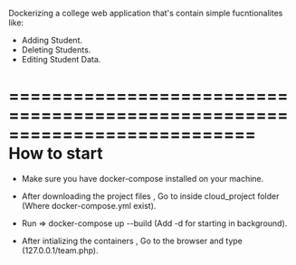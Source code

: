 Dockerizing a college web application that's contain simple fucntionalites like:
   - Adding Student.
   - Deleting Students.
   - Editing Student Data.

===========================================================================
How to start
============

- Make sure you have docker-compose installed on your machine.

- After downloading the project files , Go to inside cloud_project folder (Where docker-compose.yml exist).

- Run => docker-compose up --build (Add -d for starting in background).

- After intializing the containers , Go to the browser and type (127.0.0.1/team.php). 

